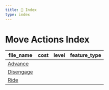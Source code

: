```yaml
---
title: 📑 Index
type: index
---
```


# Move Actions Index

| file_name                 | cost | level | feature_type |
| ------------------------- | ---- | ----- | ------------ |
| [Advance](../Advance)     |      |       |              |
| [Disengage](../Disengage) |      |       |              |
| [Ride](../Ride)           |      |       |              |
